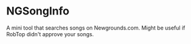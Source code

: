# NGSongInfo
A mini tool that searches songs on Newgrounds.com. Might be useful if RobTop didn't approve your songs.

